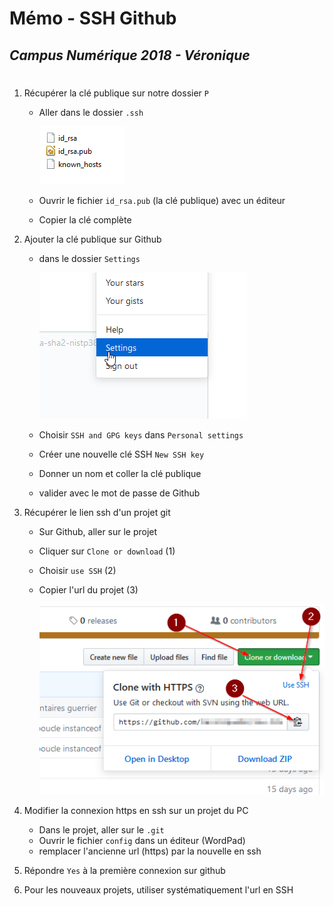 # Mémo - SSH Github
## *Campus Numérique 2018 - Véronique*
#


1. Récupérer la clé publique sur notre dossier `P`

    * Aller dans le dossier `.ssh`
    
        ![Capture d'écran](images/ssh-git/dossier-ssh.png)
    * Ouvrir le fichier `id_rsa.pub` (la clé publique) avec un éditeur
    * Copier la clé complète

2. Ajouter la clé publique sur Github

    * dans le dossier `Settings` 

        ![Capture d'écran](images/ssh-git/git-settings.png)
    * Choisir `SSH and GPG keys` dans `Personal settings`
    * Créer une nouvelle clé SSH `New SSH key`
    * Donner un nom et coller la clé publique
    * valider avec le mot de passe de Github

3. Récupérer le lien ssh d'un projet git

    * Sur Github, aller sur le projet
    * Cliquer sur `Clone or download` (1)
    * Choisir `use SSH` (2)
    * Copier l'url du projet (3)

        ![Capture d'écran](images/ssh-git/clone-git.png)

 4. Modifier la connexion https en ssh sur un projet du PC

    * Dans le projet, aller sur le `.git`
    * Ouvrir le fichier `config` dans un éditeur (WordPad)
    * remplacer l'ancienne url (https) par la nouvelle en ssh

5. Répondre `Yes` à la première connexion sur github

6. Pour les nouveaux projets, utiliser systématiquement l'url en SSH




